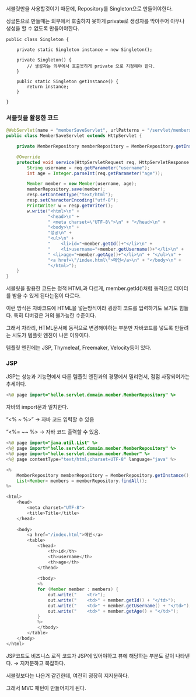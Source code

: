 서블릿만을 사용할것이기 때문에, Repository를 Singleton으로 만들어야한다.

싱글톤으로 만들때는 외부에서 호출하지 못하게 private로 생성자를 막아주어 아무나 생성을 할 수 없도록 만들어야한다.

```
public class Singleton {

    private static Singleton instance = new Singleton();

    private Singleton() {
        // 생성자는 외부에서 호출못하게 private 으로 지정해야 한다.
    }

    public static Singleton getInstance() {
        return instance;
    }

}
```

### 서블릿을 활용한 코드

```java
@WebServlet(name = "memberSaveServlet", urlPatterns = "/servlet/members/save")
public class MemberSaveServlet extends HttpServlet {

    private MemberRepository memberRepository = MemberRepository.getInstance();

    @Override
    protected void service(HttpServletRequest req, HttpServletResponse resp) throws ServletException, IOException {
        String username = req.getParameter("username");
        int age = Integer.parseInt(req.getParameter("age"));

        Member member = new Member(username, age);
        memberRepository.save(member);
        resp.setContentType("text/html");
        resp.setCharacterEncoding("utf-8");
        PrintWriter w = resp.getWriter();
        w.write("<html>\n" +
                "<head>\n" +
                " <meta charset=\"UTF-8\">\n" + "</head>\n" +
                "<body>\n" +
                "성공\n" +
                "<ul>\n" +
                "    <li>id="+member.getId()+"</li>\n" +
                "    <li>username="+member.getUsername()+"</li>\n" +
                " <li>age="+member.getAge()+"</li>\n" + "</ul>\n" +
                "<a href=\"/index.html\">메인</a>\n" + "</body>\n" +
                "</html>");
    }
}
```

서블릿을 활용한 코드는 정적 HTML과 다르게, member.getId()처럼 동적으로 데이터를 받을 수 있게 된다는점이 다르다.

이런 방식은 자바코드에 HTML을 넣는방식이라 굉장히 코드를 입력하기도 보기도 힘들다. 특히 디버깅은 거의 불가능한 수준이다.

그래서 차라리, HTML문서에 동적으로 변경해야하는 부분만 자바코드를 넣도록 만들려는 시도가 템플릿 엔진이 나온 이유이다.

템플릿 엔진에는 JSP, Thymeleaf, Freemaker, Velocity등이 있다.

### JSP

JSP는 성능과 기능면에서 다른 템플릿 엔진과의 경쟁에서 밀리면서, 점점 사장되어가는 추세이다.

```java
<%@ page import="hello.servlet.domain.member.MemberRepository" %>
```

자바의 import문과 일치한다.

“<% ~ %>” → 자바 코드 입력할 수 있음

“<%= ~~ %> → 자바 코드 출력할 수 있음.

```java
<%@ page import="java.util.List" %>
<%@ page import="hello.servlet.domain.member.MemberRepository" %>
<%@ page import="hello.servlet.domain.member.Member" %>
<%@ page contentType="text/html;charset=UTF-8" language="java" %>

<%
    MemberRepository memberRepository = MemberRepository.getInstance();
    List<Member> members = memberRepository.findAll();
%>

<html>
    <head>
        <meta charset="UTF-8">
        <title>Title</title>
    </head>
    
    <body>
        <a href="/index.html">메인</a>
        <table>
            <thead>
                <th>id</th>
                <th>username</th>
                <th>age</th>
            </thead>
    
            <tbody>
            <%
            for (Member member : members) {
                out.write("    <tr>");
                out.write("    <td>" + member.getId() + "</td>");
                out.write("    <td>" + member.getUsername() + "</td>");
                out.write("    <td>" + member.getAge() + "</td>");
            }
            %>
            </tbody>
        </table>
    </body>
</html>
```

JSP코드도 비즈니스 로직 코드가 JSP에 있어야하고 뷰에 해당하는 부분도 같이 나타낸다. → 지저분하고 복잡하다.

서블릿보다는 나은거 같긴한데, 여전히 굉장히 지저분하다.

그래서 MVC 패턴이 만들어지게 된다.
